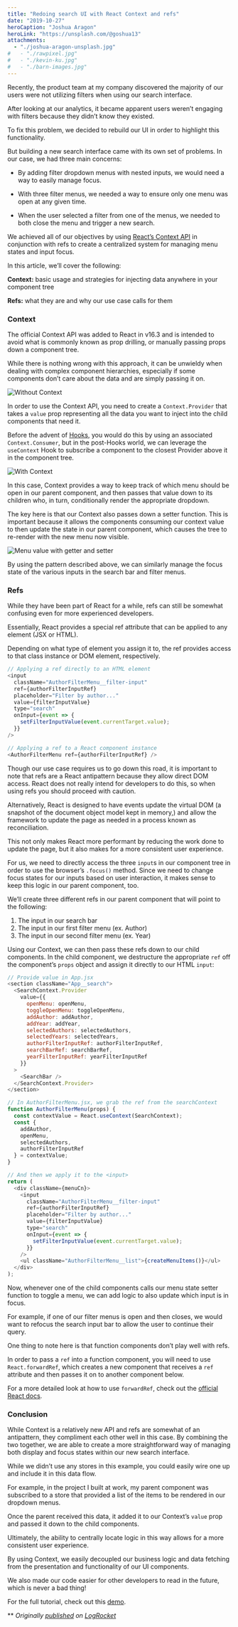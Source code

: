 ```yaml
---
title: "Redoing search UI with React Context and refs"
date: "2019-10-27"
heroCaption: "Joshua Aragon"
heroLink: "https://unsplash.com/@goshua13"
attachments:
  - "./joshua-aragon-unsplash.jpg"
#   - "./rawpixel.jpg"
#   - "./kevin-ku.jpg"
#   - "./barn-images.jpg"
---
```


Recently, the product team at my company discovered the majority of our users were not utilizing filters when using our search interface.

After looking at our analytics, it became apparent users weren’t engaging with filters because they didn’t know they existed.

To fix this problem, we decided to rebuild our UI in order to highlight this functionality.

But building a new search interface came with its own set of problems. In our case, we had three main concerns:

- By adding filter dropdown menus with nested inputs, we would need a way to easily manage focus.

- With three filter menus, we needed a way to ensure only one menu was open at any given time.

- When the user selected a filter from one of the menus, we needed to both close the menu and trigger a new search.

We achieved all of our objectives by using [React’s Context API](https://blog.logrocket.com/how-and-when-to-use-reacts-new-context-api-b584e41b2704/) in conjunction with refs to create a centralized system for managing menu states and input focus.

In this article, we’ll cover the following:

**Context:** basic usage and strategies for injecting data anywhere in your component tree

**Refs:** what they are and why our use case calls for them

### Context

The official Context API was added to React in v16.3 and is intended to avoid what is commonly known as prop drilling, or manually passing props down a component tree.

While there is nothing wrong with this approach, it can be unwieldy when dealing with complex component hierarchies, especially if some components don’t care about the data and are simply passing it on.

![Without Context](https://drive.google.com/uc?export=view&id=1eJ_V1v65mDzlrjWftb6cHmGOPuHNBV6c)

In order to use the Context API, you need to create a `Context.Provider` that takes a `value` prop representing all the data you want to inject into the child components that need it.

Before the advent of [Hooks](https://blog.logrocket.com/frustrations-with-react-hooks/), you would do this by using an associated `Context.Consumer`, but in the post-Hooks world, we can leverage the `useContext` Hook to subscribe a component to the closest Provider above it in the component tree.

![With Context](https://drive.google.com/uc?export=view&id=12ib9i5CnTFI63l5iaVfQEff4na5Zr-oL)

In this case, Context provides a way to keep track of which menu should be open in our parent component, and then passes that value down to its children who, in turn, conditionally render the appropriate dropdown.

The key here is that our Context also passes down a setter function. This is important because it allows the components consuming our context value to then update the state in our parent component, which causes the tree to re-render with the new menu now visible.

![Menu value with getter and setter](https://drive.google.com/uc?export=view&id=1czOGG0jufp6UMXftWV3PXgRMvLpLH1fE)

By using the pattern described above, we can similarly manage the focus state of the various inputs in the search bar and filter menus.

### Refs

While they have been part of React for a while, refs can still be somewhat confusing even for more experienced developers.

Essentially, React provides a special ref attribute that can be applied to any element (JSX or HTML).

Depending on what type of element you assign it to, the ref provides access to that class instance or DOM element, respectively.

```javascript
// Applying a ref directly to an HTML element
<input
  className="AuthorFilterMenu__filter-input"
  ref={authorFilterInputRef}
  placeholder="Filter by author..."
  value={filterInputValue}
  type="search"
  onInput={event => {
    setFilterInputValue(event.currentTarget.value);
  }}
/>

// Applying a ref to a React component instance
<AuthorFilterMenu ref={authorFilterInputRef} />
```

Though our use case requires us to go down this road, it is important to note that refs are a React antipattern because they allow direct DOM access. React does not really intend for developers to do this, so when using refs you should proceed with caution.

Alternatively, React is designed to have events update the virtual DOM (a snapshot of the document object model kept in memory,) and allow the framework to update the page as needed in a process known as reconciliation.

This not only makes React more performant by reducing the work done to update the page, but it also makes for a more consistent user experience.

For us, we need to directly access the three `input`s in our component tree in order to use the browser’s `.focus()` method. Since we need to change focus states for our inputs based on user interaction, it makes sense to keep this logic in our parent component, too.

We’ll create three different refs in our parent component that will point to the following:

1. The input in our search bar
2. The input in our first filter menu (ex. Author)
3. The input in our second filter menu (ex. Year)

Using our Context, we can then pass these refs down to our child components. In the child component, we destructure the appropriate `ref` off the component’s `props` object and assign it directly to our HTML `input`:

```javascript
// Provide value in App.jsx
<section className="App__search">
  <SearchContext.Provider
    value={{
      openMenu: openMenu,
      toggleOpenMenu: toggleOpenMenu,
      addAuthor: addAuthor,
      addYear: addYear,
      selectedAuthors: selectedAuthors,
      selectedYears: selectedYears,
      authorFilterInputRef: authorFilterInputRef,
      searchBarRef: searchBarRef,
      yearFilterInputRef: yearFilterInputRef
    }}
  >
    <SearchBar />
  </SearchContext.Provider>
</section>

// In AuthorFilterMenu.jsx, we grab the ref from the searchContext
function AuthorFilterMenu(props) {
  const contextValue = React.useContext(SearchContext);
  const {
    addAuthor,
    openMenu,
    selectedAuthors,
    authorFilterInputRef
  } = contextValue;
}

// And then we apply it to the <input>
return (
  <div className={menuCn}>
    <input
      className="AuthorFilterMenu__filter-input"
      ref={authorFilterInputRef}
      placeholder="Filter by author..."
      value={filterInputValue}
      type="search"
      onInput={event => {
        setFilterInputValue(event.currentTarget.value);
      }}
    />
    <ul className="AuthorFilterMenu__list">{createMenuItems()}</ul>
  </div>
);
```

Now, whenever one of the child components calls our menu state setter function to toggle a menu, we can add logic to also update which input is in focus.

For example, if one of our filter menus is open and then closes, we would want to refocus the search input bar to allow the user to continue their query.

One thing to note here is that function components don’t play well with refs.

In order to pass a `ref` into a function component, you will need to use `React.forwardRef`, which creates a new component that receives a `ref` attribute and then passes it on to another component below.

For a more detailed look at how to use `forwardRef`, check out the [official React docs](https://reactjs.org/docs/react-api.html#reactforwardref).

### Conclusion

While Context is a relatively new API and refs are somewhat of an antipattern, they compliment each other well in this case. By combining the two together, we are able to create a more straightforward way of managing both display and focus states within our new search interface.

While we didn’t use any stores in this example, you could easily wire one up and include it in this data flow.

For example, in the project I built at work, my parent component was subscribed to a store that provided a list of the items to be rendered in our dropdown menus.

Once the parent received this data, it added it to our Context’s `value` prop and passed it down to the child components.

Ultimately, the ability to centrally locate logic in this way allows for a more consistent user experience.

By using Context, we easily decoupled our business logic and data fetching from the presentation and functionality of our UI components.

We also made our code easier for other developers to read in the future, which is never a bad thing!

For the full tutorial, check out this [demo](https://codesandbox.io/s/laughing-lichterman-lxl1y).

\*\* _Originally [published](https://blog.logrocket.com/redoing-search-ui-with-react-context-and-refs/) on [LogRocket](https://logrocket.com/)_
